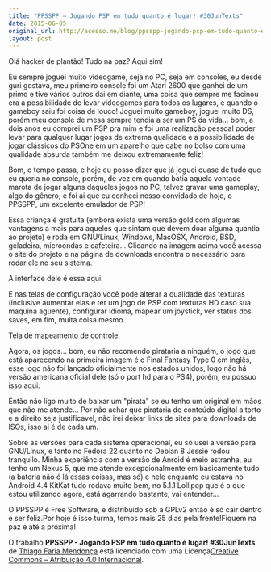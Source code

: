 ```yaml
---
title: "PPSSPP – Jogando PSP em tudo quanto é lugar! #30JunTexts"
date: 2015-06-05
original_url: http://acesso.me/blog/ppsspp-jogando-psp-em-tudo-quanto-e-lugar-30juntexts/
layout: post
---
```


Olá hacker de plantão! Tudo na paz? Aqui sim!

Eu sempre joguei muito videogame, seja no PC, seja em consoles, eu desde guri gostava, meu primeiro console foi um Atari 2600 que ganhei de um primo e tive vários outros dai em diante, uma coisa que sempre me facinou era a possibilidade de levar videogames para todos os lugares, e quando o gameboy saiu foi coisa de louco! Joguei muito gameboy, joguei muito DS, porém meu console de mesa sempre tendia a ser um PS da vida... bom, a dois anos eu comprei um PSP pra mim e foi uma realização pessoal poder levar para qualquer lugar jogos de extrema qualidade e a possibilidade de jogar clássicos do PSOne em um aparelho que cabe no bolso com uma qualidade absurda também me deixou extremamente feliz!

Bom, o tempo passa, e hoje eu posso dizer que já joguei quase de tudo que eu queria no console, porém, de vez em quando batia aquela vontade marota de jogar alguns daqueles jogos no PC, talvez gravar uma gameplay, algo do gênero, e foi ai que eu conheci nosso convidado de hoje, o PPSSPP, um excelente emulador de PSP!

Essa criança é gratuita (embora exista uma versão gold com algumas vantagens a mais para aqueles que sintam que devem doar alguma quantia ao projeto) e roda em GNU/Linux, Windows, MacOSX, Android, BSD, geladeira, microondas e cafeteira...
Clicando na imagem acima você acessa o site do projeto e na página de downloads encontra o necessário para rodar ele no seu sistema.

A interface dele é essa aqui:

E nas telas de configuração você pode alterar a qualidade das texturas (inclusive aumentar elas e ter um jogo de PSP com texturas HD caso sua maquina aguente), configurar idioma, mapear um joystick, ver status dos saves, em fim, muita coisa mesmo.

Tela de mapeamento de controle.

Agora, os jogos... bom, eu não recomendo pirataria a ninguém, o jogo que está aparecendo na primeira imagem é o Final Fantasy Type 0 em inglês, esse jogo não foi lançado oficialmente nos estados unidos, logo não há versão americana oficial dele (só o port hd para o PS4), porém, eu possuo isso aqui:

Então não ligo muito de baixar um "pirata" se eu tenho um original em mãos que não me atende...
Por não achar que pirataria de conteúdo digital a torto e a direito seja justificavel, não irei deixar links de sites para downloads de ISOs, isso ai é de cada um.

Sobre as versões para cada sistema operacional, eu só usei a versão para GNU/Linux, e tanto no Fedora 22 quanto no Debian 8 Jessie rodou tranquilo. Minha experiência com a versão de Anroid é meio estranha, eu tenho um Nexus 5, que me atende excepcionalmente em basicamente tudo (a bateria não é lá essas coisas, mas só) e nele enquanto eu estava no Android 4.4 KitKat tudo rodava muito bem, no 5.1.1 Lollipop que é o que estou utilizando agora, está agarrando bastante, vai entender...

O PPSSPP é Free Software, e distribuido sob a GPLv2 então é só cair dentro e ser feliz.Por hoje é isso turma, temos mais 25 dias pela frente!Fiquem na paz e até a próxima!

O trabalho **PPSSPP - Jogando PSP em tudo quanto é lugar! #30JunTexts** de [Thiago Faria Mendonça](https://web.archive.org/web/20170112193205/http://acesso.me/acesso/) está licenciado com uma Licença[Creative Commons – Atribuição 4.0 Internacional](https://web.archive.org/web/20170112193205/https://creativecommons.org/licenses/by/4.0/).